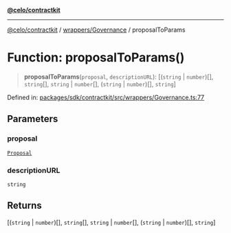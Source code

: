 [**@celo/contractkit**](../../../README.md)

***

[@celo/contractkit](../../../modules.md) / [wrappers/Governance](../README.md) / proposalToParams

# Function: proposalToParams()

> **proposalToParams**(`proposal`, `descriptionURL`): \[(`string` \| `number`)[], `string`[], `string` \| `number`[], (`string` \| `number`)[], `string`\]

Defined in: [packages/sdk/contractkit/src/wrappers/Governance.ts:77](https://github.com/celo-org/developer-tooling/blob/master/packages/sdk/contractkit/src/wrappers/Governance.ts#L77)

## Parameters

### proposal

[`Proposal`](../type-aliases/Proposal.md)

### descriptionURL

`string`

## Returns

\[(`string` \| `number`)[], `string`[], `string` \| `number`[], (`string` \| `number`)[], `string`\]
